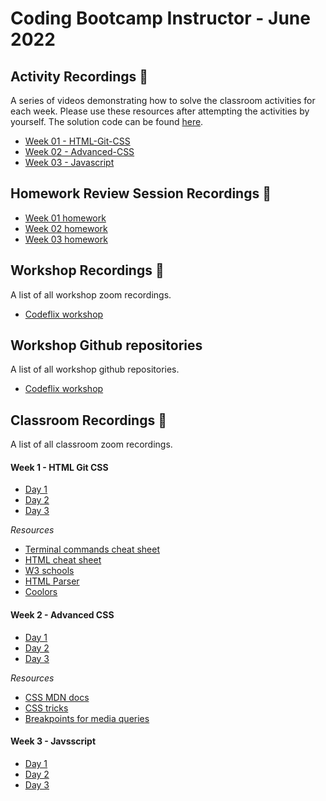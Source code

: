# Coding Bootcamp Instructor - June 2022

## Activity Recordings 🎥

A series of videos demonstrating how to solve the classroom activities for each week. Please use these resources after attempting the activities by yourself. The solution code can be found [here](./activity-solutions/).

- [Week 01 - HTML-Git-CSS](https://drive.google.com/drive/folders/10F3cj2sPDgIlFnVRxQekSWIVD0LE6zfQ?usp=sharing)
- [Week 02 - Advanced-CSS](https://drive.google.com/drive/folders/1FXquhcR2p39H-GbT6o4-ZL3IutJyPXz6?usp=sharing)
- [Week 03 - Javascript](https://drive.google.com/drive/folders/1gP4TS-0LyB9-MkrL7dib9ZAW5x6LyI9t?usp=sharing)

## Homework Review Session Recordings 🎥

- [Week 01 homework](https://zoom.us/rec/share/YsRnlh9yADHgjHmdHy5_ibs3jOURM09Krm8XnfprwB5ZnQ6w1N0vZW9Bt_WOK3Z1.PRyZ8otnZb9mj1Sm?startTime=1648832726000)
- [Week 02 homework](https://zoom.us/rec/share/LIPT9EdN4hPCt0R6q33QTrHq9EeokULfTFeZON3FQtYTp30xW_waFSax0U2vhxBE._NWlEGOVd72U7tFf?startTime=1649439075000)
- [Week 03 homework](https://zoom.us/rec/share/1XZEs_dgQkDWFoiT0bOe3G9nTyiFWTXfKsIQRsgjtDB4HF9HA_Ab1WnJ_aq6EFFu.NefsBfhFlLCDPJq2?startTime=1650043883000)

## Workshop Recordings 🎥

A list of all workshop zoom recordings.

- [Codeflix workshop](https://zoom.us/rec/play/_er2XkVA2Vu4hHtSjhkt3exINutfOj8K1uk5CyfGoDaDfyLFZ0LNTKvEqgHVbmcIFRDW5GOtieC0l7MA.ydsARTqonah-WZjJ?startTime=1649698282000)

## Workshop Github repositories

A list of all workshop github repositories.

- [Codeflix workshop](https://github.com/surajverma2587/codeflix-2022)

## Classroom Recordings 🎥

A list of all classroom zoom recordings.

#### Week 1 - HTML Git CSS

- [Day 1](https://zoom.us/rec/playtP-6GZci4fTfHR-G4o291QOzqcZF2aIpZMOz67k4-OrS0l5l3r1cDlKNvScarWINZHHFgKP40q83iCcLy4w2b43trJTYLIiX)
- [Day 2](https://zoom.us/rec/play/5ZLBaxksgfE4G2p8Ws82l_Dld_u9Bv7WwaqRuvPRQBL5BwlIJg6yyg5qVhmPM5XP1TIK6hzTvP88l8Xq._I-XqbA4W0Q4X4Na)
- [Day 3](https://zoom.us/rec/play/Pel4xN4BYS0USytWDVj7TF53gx4js6mqonEZW2iiJC-4cpmQHCpZSIfeJqGkhiQ6vWp7144ZMiKXwZ1d.d5-2LxLRUsyM8YZh)

_Resources_

- [Terminal commands cheat sheet](https://www.malikbrowne.com/blog/helpful-terminal-commands)
- [HTML cheat sheet](https://web.stanford.edu/group/csp/cs21/htmlcheatsheet.pdf)
- [W3 schools](https://www.w3schools.com/html/default.asp)
- [HTML Parser](https://www.freeformatter.com/html-validator.html)
- [Coolors](https://coolors.co)

#### Week 2 - Advanced CSS

- [Day 1](https://zoom.us/rec/play/cD02t7jstEfTpKoMcwyqKESt0lY1gi-5cwQj905wpsXfUT8FKzOrTys207Auj3pt5UnR6cb9b90PaE2C.gyl-X4Ecgm3XIL22)
- [Day 2](https://zoom.us/rec/play/OwmiBOFHTHiQ6ZgjnTUwY2OKaLMoNByDIQ1wmyMZgAIzQqMjnso0hyUdwmwNfaBffE9VtlnMk8u9baYI.0KxNa_IIzm7kKSPJ)
- [Day 3](https://zoom.us/rec/play/jAnab51pCsn-tyFXJPIxEevF1Zs-Qavg6p1P9kDso-efKJYkT5M-dTy0H_6jJOnbb8cIRNIibV67lOEt.KXMFAkcP7F6oAOML)

_Resources_

- [CSS MDN docs](https://developer.mozilla.org/en-US/docs/Web/CSS)
- [CSS tricks](https://css-tricks.com/snippets/css/a-guide-to-flexbox/)
- [Breakpoints for media queries](https://getbootstrap.com/docs/5.0/layout/breakpoints/)

#### Week 3 - Javsscript

- [Day 1](https://zoom.us/rec/play/HvQJw1yAxRKIAPXaoSwitUk2QoI1kLtxm1di8RfWaHnOzRSCXsHnlw61UIo971kf1EUuSspAR61RmFvF.dokvHMPi-augk96w)
- [Day 2](https://zoom.us/rec/play/IDwPxYnbB7uFKguVWaXwM_CM-epu7AfqTDdPKHQWFRhDbE2U0DYIn3ch6Z_6rluU8sfpZBytxSn9pYw6.-4S3MWdP2jYeIDJg)
- [Day 3](https://zoom.us/rec/play/j6Ju1Dp5TM-pT2tF257vfBi_VA9wt3VEgWPK7QOfGPSu2JHVL9wLYbk8jNGmeWdkm3F2tauLsrU_mWKw.pT1VXbIiYe7yOqpr)
